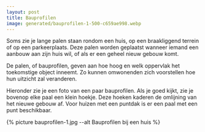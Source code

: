```yaml
---
layout: post
title: Bauprofilen
image: generated/bauprofilen-1-500-c659ae998.webp
---
```


Soms zie je lange palen staan rondom een huis, op een braakliggend terrein of op een parkeerplaats. Deze palen worden geplaatst wanneer iemand een aanbouw aan zijn huis wil, of als er een geheel nieuw gebouw komt.

De palen, of bauprofilen, geven aan hoe hoog en welk oppervlak het toekomstige object inneemt. Zo kunnen omwonenden zich voorstellen hoe hun uitzicht zal veranderen.

Hieronder zie je een foto van een paar bauprofilen. Als je goed kijkt, zie je bovenop elke paal een klein hoekje. Deze hoeken kaderen de omlijning van het nieuwe gebouw af. Voor huizen met een puntdak is er een paal met een punt beschikbaar.

{% picture bauprofilen-1.jpg --alt Bauprofilen bij een huis %}
